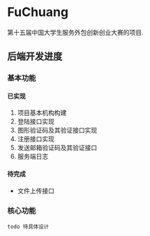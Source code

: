 # FuChuang

第十五届中国大学生服务外包创新创业大赛的项目.


## 后端开发进度

### 基本功能
#### 已实现
1. 项目基本机构构建
2. 登陆接口实现
3. 图形验证码及其验证接口实现
4. 注册接口实现
5. 发送邮箱验证码及其验证接口
6. 服务端日志

#### 待完成

- 文件上传接口



### 核心功能
    todo 待具体设计